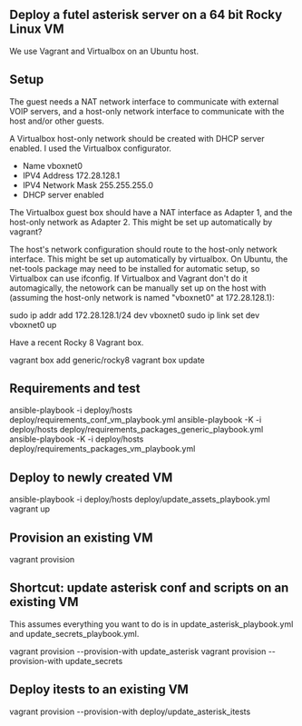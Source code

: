 ## Deploy a futel asterisk server on a 64 bit Rocky Linux VM

We use Vagrant and Virtualbox on an Ubuntu host.

## Setup

The guest needs a NAT network interface to communicate with external VOIP servers, and a host-only network interface to communicate with the host and/or other guests.

A Virtualbox host-only network should be created with DHCP server enabled. I used the Virtualbox configurator.
- Name vboxnet0
- IPV4 Address 172.28.128.1
- IPV4 Network Mask 255.255.255.0
- DHCP server enabled

The Virtualbox guest box should have a NAT interface as Adapter 1, and the host-only network as Adapter 2. This might be set up automatically by vagrant?

The host's network configuration should route to the host-only network interface. This might be set up automatically by virtualbox. On Ubuntu, the net-tools package may need to be installed for automatic setup, so Virtualbox can use ifconfig. If Virtualbox and Vagrant don't do it automagically, the netowork can be manually set up on the host with (assuming the host-only network is named "vboxnet0" at 172.28.128.1):

  sudo ip addr add 172.28.128.1/24 dev vboxnet0
  sudo ip link set dev vboxnet0 up  

Have a recent Rocky 8 Vagrant box.

  vagrant box add generic/rocky8
  vagrant box update

## Requirements and test

  ansible-playbook -i deploy/hosts deploy/requirements_conf_vm_playbook.yml
  ansible-playbook -K -i deploy/hosts deploy/requirements_packages_generic_playbook.yml
  ansible-playbook -K -i deploy/hosts deploy/requirements_packages_vm_playbook.yml

## Deploy to newly created VM

  ansible-playbook -i deploy/hosts deploy/update_assets_playbook.yml
  vagrant up

## Provision an existing VM

  vagrant provision

## Shortcut: update asterisk conf and scripts on an existing VM

This assumes everything you want to do is in update_asterisk_playbook.yml and update_secrets_playbook.yml.

  vagrant provision --provision-with update_asterisk
  vagrant provision --provision-with update_secrets

## Deploy itests to an existing VM

  vagrant provision --provision-with deploy/update_asterisk_itests
